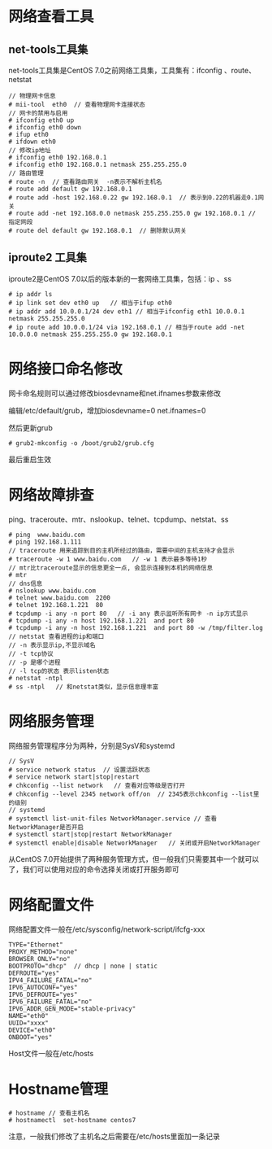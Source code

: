 # 网络查看工具

## net-tools工具集

net-tools工具集是CentOS 7.0之前网络工具集，工具集有：ifconfig 、route、netstat

```shell
// 物理网卡信息
# mii-tool  eth0  // 查看物理网卡连接状态
// 网卡的禁用与启用
# ifconfig eth0 up 
# ifconfig eth0 down 
# ifup eth0
# ifdown eth0
// 修改ip地址
# ifconfig eth0 192.168.0.1 
# ifconfig eth0 192.168.0.1 netmask 255.255.255.0
// 路由管理
# route -n  // 查看路由网关  -n表示不解析主机名
# route add default gw 192.168.0.1
# route add -host 192.168.0.22 gw 192.168.0.1  // 表示到0.22的机器走0.1网关
# route add -net 192.168.0.0 netmask 255.255.255.0 gw 192.168.0.1 // 指定网段
# route del default gw 192.168.0.1  // 删除默认网关
```

## iproute2 工具集

iproute2是CentOS 7.0以后的版本新的一套网络工具集，包括：ip 、ss

```shell
# ip addr ls 
# ip link set dev eth0 up   // 相当于ifup eth0
# ip addr add 10.0.0.1/24 dev eth1 // 相当于ifconfig eth1 10.0.0.1 netmask 255.255.255.0
# ip route add 10.0.0.1/24 via 192.168.0.1 // 相当于route add -net 10.0.0.0 netmask 255.255.255.0 gw 192.168.0.1
```

# 网络接口命名修改

网卡命名规则可以通过修改biosdevname和net.ifnames参数来修改

编辑/etc/default/grub，增加biosdevname=0  net.ifnames=0

然后更新grub

```shell
# grub2-mkconfig -o /boot/grub2/grub.cfg
```

最后重启生效

# 网络故障排查

ping、traceroute、mtr、nslookup、telnet、tcpdump、netstat、ss

```shell
# ping  www.baidu.com
# ping 192.168.1.111
// traceroute 用来追踪到目的主机所经过的路由，需要中间的主机支持才会显示
# traceroute -w 1 www.baidu.com   // -w 1 表示最多等待1秒
// mtr比traceroute显示的信息更全一点, 会显示连接到本机的网络信息
# mtr 
// dns信息	
# nslookup www.baidu.com 
# telnet www.baidu.com  2200
# telnet 192.168.1.221  80
# tcpdump -i any -n port 80   // -i any 表示监听所有网卡 -n ip方式显示
# tcpdump -i any -n host 192.168.1.221  and port 80
# tcpdump -i any -n host 192.168.1.221  and port 80 -w /tmp/filter.log
// netstat 查看进程的ip和端口  
// -n 表示显示ip,不显示域名
// -t tcp协议
// -p 是哪个进程
// -l tcp的状态 表示listen状态
# netstat -ntpl  
# ss -ntpl   // 和netstat类似，显示信息理丰富
```



# 网络服务管理

网络服务管理程序分为两种，分别是SysV和systemd

```shell
// SysV
# service network status  // 设置活跃状态
# service network start|stop|restart
# chkconfig --list network   // 查看对应等级是否打开
# chkconfig --level 2345 network off/on  // 2345表示chkconfig --list里的级别
// systemd
# systemctl list-unit-files NetworkManager.service // 查看NetworkManager是否开启
# systemctl start|stop|restart NetworkManager
# systemctl enable|disable NetworkManager   // 关闭或开启NetworkManager

```

从CentOS 7.0开始提供了两种服务管理方式，但一般我们只需要其中一个就可以了，我们可以使用对应的命令选择关闭或打开服务即可

# 网络配置文件

网络配置文件一般在/etc/sysconfig/network-script/ifcfg-xxx

```shell
TYPE="Ethernet"
PROXY_METHOD="none"  
BROWSER_ONLY="no"
BOOTPROTO="dhcp"  // dhcp | none | static
DEFROUTE="yes"
IPV4_FAILURE_FATAL="no"
IPV6_AUTOCONF="yes"
IPV6_DEFROUTE="yes"
IPV6_FAILURE_FATAL="no"
IPV6_ADDR_GEN_MODE="stable-privacy"
NAME="eth0"
UUID="xxxx"
DEVICE="eth0"
ONBOOT="yes"
```

Host文件一般在/etc/hosts

# Hostname管理

```shell
# hostname // 查看主机名
# hostnamectl  set-hostname centos7
```

注意，一般我们修改了主机名之后需要在/etc/hosts里面加一条记录